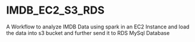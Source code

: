 # IMDB_EC2_S3_RDS
A Workflow to analyze IMDB Data using spark in an EC2 Instance and load the data into s3 bucket and further send it to RDS MySql Database

